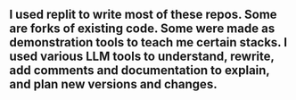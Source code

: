 ## I used replit to write most of these repos. Some are forks of existing code. Some were made as demonstration tools to teach me certain stacks. I used various LLM tools to understand, rewrite, add comments and documentation to explain, and plan new versions and changes.
